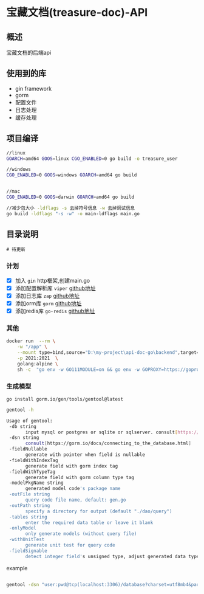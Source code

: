 # 宝藏文档(treasure-doc)-API

## 概述

宝藏文档的后端api

## 使用到的库

- gin framework
- gorm
- 配置文件
- 日志处理
- 缓存处理

## 项目编译

```bash
//linux
GOARCH=amd64 GOOS=linux CGO_ENABLED=0 go build -o treasure_user

//windows
CGO_ENABLED=0 GOOS=windows GOARCH=amd64 go build


//mac
CGO_ENABLED=0 GOOS=darwin GOARCH=amd64 go build

//减少包大小 -ldflags -s 去掉符号信息 -w 去掉调试信息 
go build -ldflags "-s -w" -o main-ldflags main.go 

```

## 目录说明

```
# 待更新
```

### 计划

- [x] 加入 `gin` http框架,创建main.go
- [x] 添加配置解析库 `viper` [github地址](https://github.com/spf13/viper)
- [x] 添加日志库 `zap` [github地址](https://github.com/uber-go/zap)
- [x] 添加orm库 `gorm` [github地址](https://github.com/go-gorm/gorm)
- [x] 添加redis库 `go-redis` [github地址](https://github.com/go-redis/redis)

### 其他

```sh
docker run  --rm \
    -w "/app" \
    --mount type=bind,source="D:\my-project\api-doc-go\backend",target=/app  \
    -p 2021:2021  \
    golang:alpine \
    sh -c  "go env -w GO111MODULE=on && go env -w GOPROXY=https://goproxy.cn,direct && cd /app/user && go run main.go"
```

### 生成模型

`go install gorm.io/gen/tools/gentool@latest`

```bash
gentool -h

Usage of gentool:
 -db string
       input mysql or postgres or sqlite or sqlserver. consult[https://gorm.io/docs/connecting_to_the_database.html] (default "mysql")
 -dsn string
       consult[https://gorm.io/docs/connecting_to_the_database.html]
 -fieldNullable
       generate with pointer when field is nullable
 -fieldWithIndexTag
       generate field with gorm index tag
 -fieldWithTypeTag
       generate field with gorm column type tag
 -modelPkgName string
       generated model code's package name
 -outFile string
       query code file name, default: gen.go
 -outPath string
       specify a directory for output (default "./dao/query")
 -tables string
       enter the required data table or leave it blank
 -onlyModel
       only generate models (without query file)
 -withUnitTest
       generate unit test for query code
 -fieldSignable
       detect integer field's unsigned type, adjust generated data type

```

example

```bash

gentool -dsn "user:pwd@tcp(localhost:3306)/database?charset=utf8mb4&parseTime=True&loc=Local" -tables "orders,doctor"


```
